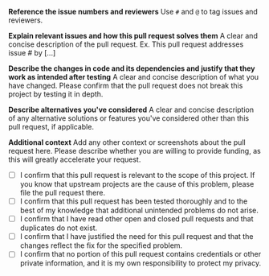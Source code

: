 **Reference the issue numbers and reviewers**
Use `#` and `@` to tag issues and reviewers.

**Explain relevant issues and how this pull request solves them**
A clear and concise description of the pull request. Ex. This pull request addresses issue # by [...]

**Describe the changes in code and its dependencies and justify that they work as intended after testing**
A clear and concise description of what you have changed. Please confirm that the pull request does not break this project by testing it in depth.

**Describe alternatives you've considered**
A clear and concise description of any alternative solutions or features you've considered other than this pull request, if applicable.

**Additional context**
Add any other context or screenshots about the pull request here. Please describe whether you are willing to provide funding, as this will greatly accelerate your request.

 - [ ] I confirm that this pull request is relevant to the scope of this project. If you know that upstream projects are the cause of this problem, please file the pull request there.
 - [ ] I confirm that this pull request has been tested thoroughly and to the best of my knowledge that additional unintended problems do not arise.
 - [ ] I confirm that I have read other open and closed pull requests and that duplicates do not exist.
 - [ ] I confirm that I have justified the need for this pull request and that the changes reflect the fix for the specified problem.
 - [ ] I confirm that no portion of this pull request contains credentials or other private information, and it is my own responsibility to protect my privacy.
